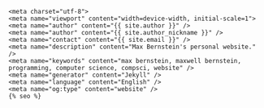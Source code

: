     <meta charset="utf-8">
    <meta name="viewport" content="width=device-width, initial-scale=1">
    <meta name="author" content="{{ site.author }}" />
    <meta name="author" content="{{ site.author_nickname }}" />
    <meta name="contact" content="{{ site.email }}" />
    <meta name="description" content="Max Bernstein's personal website." />
    <meta name="keywords" content="max bernstein, maxwell bernstein, programming, computer science, compsci, website" />
    <meta name="generator" content="Jekyll" />
    <meta name="language" content="English" />
    <meta name="og:type" content="website" />
    {% seo %}
